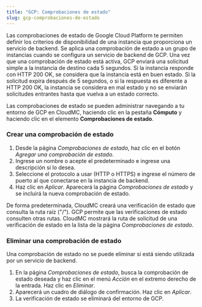 ```yaml
---
title: "GCP: Comprobaciones de estado"
slug: gcp-comprobaciones-de-estado
---
```



Las comprobaciones de estado de Google Cloud Platform te permiten definir los criterios de disponibilidad de una instancia que proporciona un servicio de backend. Se aplica una comprobación de estado a un grupo de instancias cuando se configura un servicio de backend de GCP. Una vez que una comprobación de estado está activa, GCP enviará una solicitud simple a la instancia de destino cada 5 segundos. Si la instancia responde con HTTP 200 OK, se considera que la instancia está en buen estado. Si la solicitud expira después de 5 segundos, o si la respuesta es diferente a HTTP 200 OK, la instancia se considera en mal estado y no se enviarán solicitudes entrantes hasta que vuelva a un estado correcto.

Las comprobaciones de estado se pueden administrar navegando a tu entorno de GCP en CloudMC, haciendo clic en la pestaña **Cómputo** y haciendo clic en el elemento **Comprobaciones de estado**.

### Crear una comprobación de estado

1. Desde la página *Comprobaciones de estado*, haz clic en el botón *Agregar una comprobación de estado*.
1. Ingrese un nombre o acepte el predeterminado e ingrese una descripción si lo desea.
1. Seleccione el protocolo a usar (HTTP o HTTPS) e ingrese el número de puerto al que conectarse en la instancia de backend.
1. Haz clic en *Aplicar*. Aparecerá la página *Comprobaciones de estado* y se incluirá la nueva comprobación de estado.

De forma predeterminada, CloudMC creará una verificación de estado que consulta la ruta raíz ("/"). GCP permite que las verificaciones de estado consulten otras rutas. CloudMC mostrará la ruta de solicitud de una verificación de estado en la lista de la página *Comprobaciones de estado*.

### Eliminar una comprobación de estado

Una comprobación de estado no se puede eliminar si está siendo utilizada por un servicio de backend.

1. En la página *Comprobaciones de estado*, busca la comprobación de estado deseada y haz clic en el menú *Acción* en el extremo derecho de la entrada. Haz clic en *Eliminar*.
1. Aparecerá un cuadro de diálogo de confirmación. Haz clic en *Aplicar*.
1. La verificación de estado se eliminará del entorno de GCP.
